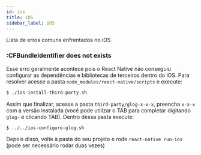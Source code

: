 ```yaml
---
id: ios
title: iOS
sidebar_label: iOS
---
```


Lista de erros comuns enfrentados no iOS

### :CFBundleIdentifier does not exists

Esse erro geralmente acontece pois o React Native não conseguiu configurar as dependências e bibliotecas de terceiros dentro do iOS.
Para resolver acesse a pasta `node_modules/react-native/scripts` e execute:

```sh
$ ./ios-install-third-party.sh
```

Assim que finalizar, acesse a pasta `third-party/glog-x-x-x`, preencha `x-x-x` com a versão instalada (você pode utilizar o TAB para completar digitando `glog-` e clicando TAB). Dentro dessa pasta execute:

```sh
$ ../../ios-configure-glog.sh
```

Depois disso, volte à pasta do seu projeto e rode `react-native run-ios` (pode ser necessário rodar duas vezes)
